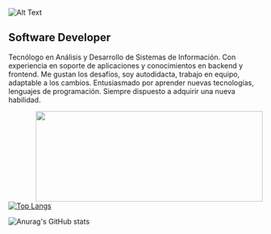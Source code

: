 ![Alt Text](https://media.giphy.com/media/XzUQTy8Ia9ajYvQN1H/giphy.gif)
## Software Developer

Tecnólogo en Análisis y Desarrollo de Sistemas de Información.
Con experiencia en soporte de aplicaciones y conocimientos en backend y frontend.
Me gustan los desafíos, soy autodidacta, trabajo en equipo, adaptable a
los cambios. Entusiasmado por aprender nuevas tecnologías, lenguajes de programación.
Siempre dispuesto a adquirir una nueva habilidad.

<img  align="right" src="https://github.com/juankarlos999/juankarlos999/blob/master/lenguajes.png" height="180" width="450">

[![Top Langs](https://github-readme-stats.vercel.app/api/top-langs/?username=juankarlos999&layout=compact&&langs_count=8)](https://github.com/juankarlos999/github-readme-stats)

![Anurag's GitHub stats](https://github-readme-stats.vercel.app/api?username=juankarlos999&show_icons=true&theme=radical&custom_title=GitHubStats&&hide=stars,prs,issues,contribs)
